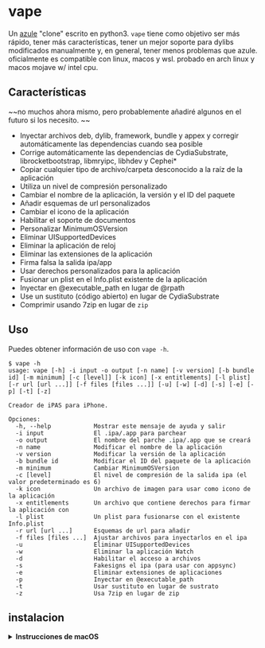 # vape
Un [azule](https://github.com/Al4ise/Azule) "clone" escrito en python3. `vape` tiene como objetivo ser más rápido, tener más características, tener un mejor soporte para dylibs modificados manualmente y, en general, tener menos problemas que azule. oficialmente es compatible con linux, macos y wsl. probado en arch linux y macos mojave w/ intel cpu.
## Características
~~no muchos ahora mismo, pero probablemente añadiré algunos en el futuro si los necesito. ~~

- Inyectar archivos deb, dylib, framework, bundle y appex y corregir automáticamente las dependencias cuando sea posible 
- Corrige automáticamente las dependencias de CydiaSubstrate, librocketbootstrap, libmryipc, libhdev y Cephei*
- Copiar cualquier tipo de archivo/carpeta desconocido a la raíz de la aplicación
- Utiliza un nivel de compresión personalizado
- Cambiar el nombre de la aplicación, la versión y el ID del paquete
- Añadir esquemas de url personalizados
- Cambiar el icono de la aplicación
- Habilitar el soporte de documentos
- Personalizar MinimumOSVersion
- Eliminar UISupportedDevices
- Eliminar la aplicación de reloj
- Eliminar las extensiones de la aplicación
- Firma falsa la salida ipa/app
- Usar derechos personalizados para la aplicación
- Fusionar un plist en el Info.plist existente de la aplicación
- Inyectar en @executable_path en lugar de @rpath
- Use un sustituto (código abierto) en lugar de CydiaSubstrate
- Comprimir usando 7zip en lugar de `zip`
## Uso
Puedes obtener información de uso con `vape -h`.

```
$ vape -h
usage: vape [-h] -i input -o output [-n name] [-v version] [-b bundle id] [-m minimum] [-c [level]] [-k icon] [-x entitlements] [-l plist] [-r url [url ...]] [-f files [files ...]] [-u] [-w] [-d] [-s] [-e] [-p] [-t] [-z]

Creador de iPAS para iPhone.

Opciones:
  -h, --help            Mostrar este mensaje de ayuda y salir
  -i input              El .ipa/.app para parchear
  -o output             El nombre del parche .ipa/.app que se creará
  -n name               Modificar el nombre de la aplicación
  -v version            Modificar la versión de la aplicación
  -b bundle id          Modificar el ID del paquete de la aplicación
  -m minimum            Cambiar MinimumOSVersion
  -c [level]            El nivel de compresión de la salida ipa (el valor predeterminado es 6)
  -k icon               Un archivo de imagen para usar como icono de la aplicación
  -x entitlements       Un archivo que contiene derechos para firmar la aplicación con
  -l plist              Un plist para fusionarse con el existente Info.plist
  -r url [url ...]      Esquemas de url para añadir
  -f files [files ...]  Ajustar archivos para inyectarlos en el ipa
  -u                    Eliminar UISupportedDevices
  -w                    Eliminar la aplicación Watch
  -d                    Habilitar el acceso a archivos
  -s                    Fakesigns el ipa (para usar con appsync)
  -e                    Eliminar extensiones de aplicaciones
  -p                    Inyectar en @executable_path
  -t                    Usar sustituto en lugar de sustrato
  -z                    Usa 7zip en lugar de zip
```

## instalacion

<details>
<summary><b>Instrucciones de macOS</b></summary>
<br/>
<ol>
  <li>Abre la terminal. Aquí es donde ejecutarás todos los comandos.</li>
  <li>Instalar <a href="https://apps.apple.com/us/app/xcode/id497799835">Xcode</a> De la tienda de aplicaciones (Si aún no está instalado)</li>
  <li>Instale las herramientas de Xcode cli (si aún no está instalada) <strong>O si <code>vape</code> De repente dejó de funcionar</strong>) Corriendo:
  <ul>
    <li><code>xcode-select --install</code></li>
    <li><code>sudo xcodebuild -license</code></li>
  </ul>
  </li>
  <li>
  instalar <code>insert_dylib</code>:

  <pre lang="bash"><code>git clone https://github.com/tyilo/insert_dylib.git && cd insert_dylib/insert_dylib && gcc main.c && chmod +x a.out && sudo mv a.out /usr/local/bin/insert_dylib && cd ../.. && sudo rm -r insert_dylib</code></pre>
  </li>
  <li>
  ejecutar <code>uname -m</code>. Si la salida dice <code>x86_64</code>, Ejecuta lo siguiente:
  
  <pre lang="bash"><code>sudo curl https://github.com/ProcursusTeam/ldid/releases/download/v2.1.5-procursus7/ldid_macosx_x86_64 --output /usr/local/bin/ldid && sudo chmod +x /usr/local/bin/ldid</code></pre>

  Si dice algo más, corre:

  <pre lang="bash"><code>sudo curl https://github.com/ProcursusTeam/ldid/releases/download/v2.1.5-procursus7/ldid_macosx_arm64 --output /usr/local/bin/ldid && sudo chmod +x /usr/local/bin/ldid</code></pre>
  </li>
  <li>
  instalar <code>vape</code>:

  <pre lang="bash"><code>bash -c "$(curl https://raw.githubusercontent.com/Jowandy17/iPA-ios2/main/install-vape.sh)"</code></pre>
  </li>
</ol>
</details>
